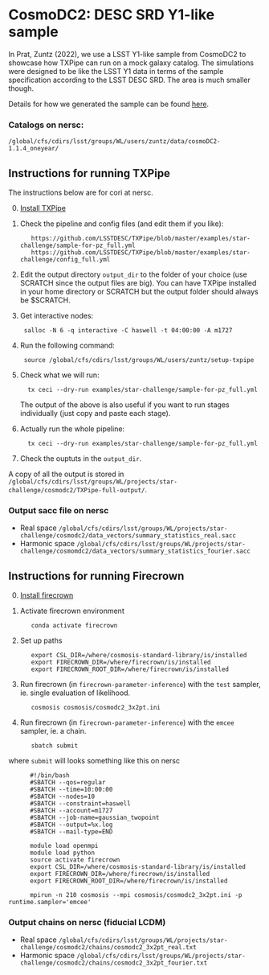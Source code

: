 # CosmoDC2: DESC SRD Y1-like sample 

In Prat, Zuntz (2022), we use a LSST Y1-like sample from CosmoDC2 to showcase how TXPipe can run on a mock galaxy catalog. The simulations were designed to be like the LSST Y1 data in terms of the sample specification according to the LSST DESC SRD. The area is much smaller though.

Details for how we generated the sample can be found [here](https://github.com/LSSTDESC/star-challenge/tree/inference/cosmodc2-srd-sample/generation).

### Catalogs on nersc:

`/global/cfs/cdirs/lsst/groups/WL/users/zuntz/data/cosmoDC2-1.1.4_oneyear/`

## Instructions for running TXPipe

The instructions below are for cori at nersc. 

0. [Install TXPipe](https://github.com/LSSTDESC/star-challenge/tree/inference#txpipe)

1. Check the pipeline and config files (and edit them if you like):

          https://github.com/LSSTDESC/TXPipe/blob/master/examples/star-challenge/sample-for-pz_full.yml
          https://github.com/LSSTDESC/TXPipe/blob/master/examples/star-challenge/config_full.yml

2. Edit the output directory `output_dir` to the folder of your choice (use SCRATCH since the output files are big). 
   You can have TXPipe installed in your home directory or SCRATCH but the output folder should always be $SCRATCH. 

3. Get interactive nodes:

        salloc -N 6 -q interactive -C haswell -t 04:00:00 -A m1727
  
4. Run the following command:

        source /global/cfs/cdirs/lsst/groups/WL/users/zuntz/setup-txpipe

5. Check what we will run:

         tx ceci --dry-run examples/star-challenge/sample-for-pz_full.yml

   The output of the above is also useful if you want to run stages individually (just copy and paste each stage).
    
6. Actually run the whole pipeline:

         tx ceci --dry-run examples/star-challenge/sample-for-pz_full.yml

7. Check the ouptuts in the `output_dir`. 

A copy of all the output is stored in `/global/cfs/cdirs/lsst/groups/WL/projects/star-challenge/cosmodc2/TXPipe-full-output/`. 


### Output sacc file on nersc

* Real space `/global/cfs/cdirs/lsst/groups/WL/projects/star-challenge/cosmodc2/data_vectors/summary_statistics_real.sacc`
* Harmonic space `/global/cfs/cdirs/lsst/groups/WL/projects/star-challenge/cosmomdc2/data_vectors/summary_statistics_fourier.sacc`

## Instructions for running Firecrown

0. [Install firecrown](https://github.com/LSSTDESC/star-challenge/tree/inference#firecrown)

1. Activate firecrown environment
          
          conda activate firecrown

2. Set up paths

          export CSL_DIR=/where/cosmosis-standard-library/is/installed
          export FIRECROWN_DIR=/where/firecrown/is/installed
          export FIRECROWN_ROOT_DIR=/where/firecrown/is/installed

3. Run firecrown (in `firecrown-parameter-inference`) with the `test` sampler, ie. single evaluation of likelihood. 

          cosmosis cosmosis/cosmodc2_3x2pt.ini

4. Run firecrown (in `firecrown-parameter-inference`) with the `emcee` sampler, ie. a chain. 

          sbatch submit

where `submit` will looks something like this on nersc

          #!/bin/bash                                                                   
          #SBATCH --qos=regular                                                              
          #SBATCH --time=10:00:00                                                             
          #SBATCH --nodes=10                                                               
          #SBATCH --constraint=haswell                                                          
          #SBATCH --account=m1727                                                             
          #SBATCH --job-name=gaussian_twopoint                                                      
          #SBATCH --output=%x.log                                                             
          #SBATCH --mail-type=END
          
          module load openmpi
          module load python
          source activate firecrown
          export CSL_DIR=/where/cosmosis-standard-library/is/installed
          export FIRECROWN_DIR=/where/firecrown/is/installed
          export FIRECROWN_ROOT_DIR=/where/firecrown/is/installed

          mpirun -n 210 cosmosis --mpi cosmosis/cosmodc2_3x2pt.ini -p  runtime.sampler='emcee'


### Output chains on nersc (fiducial LCDM)

* Real space `/global/cfs/cdirs/lsst/groups/WL/projects/star-challenge/cosmodc2/chains/cosmodc2_3x2pt_real.txt`
* Harmonic space `/global/cfs/cdirs/lsst/groups/WL/projects/star-challenge/cosmodc2/chains/cosmodc2_3x2pt_fourier.txt`



